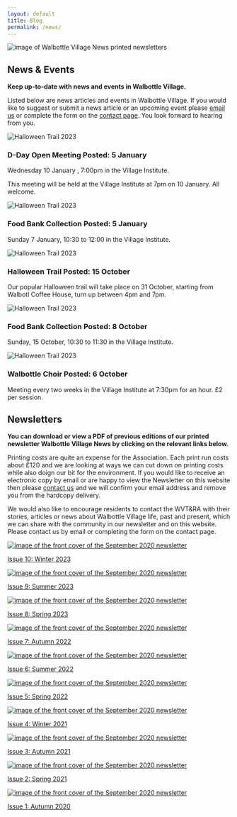 ```yaml
---
layout: default
title: Blog
permalink: /news/
---
```

<div class="container-fluid">
	<div class="row">
		<div class="mastImg">
			<img src="/assets/images/masthead-news.jpg" class="img-responsive" alt="image of Walbottle Village News printed newsletters"/>
		</div>
	</div>
</div>

<div class="container-fluid groups"> <!-- container-fluid -->
	<div class="row"> <!-- row -->
		<div class="col-sm-1 col-xs-0"></div>
		<div class="col-sm-10 col-xs-12 mainPanel">
			<div class="row">
				<div class="col-xs-12">
					<h2>News &amp; Events</h2>
					<p><strong>Keep up-to-date with news and events in Walbottle Village.</strong></p>
					<p>Listed below are news articles and events in Walbottle Village. If you would like to suggest or submit a news article or an upcoming event please <a href="mailto:newsletter@walbottlevillagetra.co.uk?Subject=News%20&amp;%20Events" title="email WVT&amp;RA with your news or event">email us</a> or complete the form on the <a href="contact.html" title="visit the WVT&amp;RA contact page" target="_self">contact page</a>. You look forward to hearing from you.</p>
				</div>
			</div>
				<div class="col-xs-12 eventWrap">
					<div class="row" id="DDay">
						<div class="article">
							<div class="col-sm-3 col-xs-12">
								<img src="/assets/images/DDay.jpg" loading="lazy" alt="Halloween Trail 2023" class="img-responsive">
							</div>
							<div class="col-sm-9 col-xs-12">
								<h3>D-Day Open Meeting <span>Posted: 5 January </span></h3>
								<p>Wednesday 10 January , 7:00pm  in the Village Institute.</p>
								<p>This meeting will be held at the Village Institute at 7pm on 10 January. All welcome.</p>
							</div>	
						</div>
					</div>
					<div class="row" id="foodbank">
						<div class="article">
							<div class="col-sm-3 col-xs-12">
								<img src="/assets/images/foodbank.jpg"  loading="lazy" alt="Halloween Trail 2023" class="img-responsive">
							</div>
							<div class="col-sm-9 col-xs-12">
								<h3>Food Bank Collection <span>Posted: 5 January</span></h3>
								<p>Sunday 7 January, 10:30 to 12:00 in the Village Institute.</p>
							</div>	
						</div>
					</div>
					<div class="row" id="halloween">
						<div class="article">
							<div class="col-sm-3 col-xs-12">
								<img src="/assets/images/halloween.jpg"  loading="lazy" alt="Halloween Trail 2023" class="img-responsive">
							</div>
							<div class="col-sm-9 col-xs-12">
								<h3>Halloween Trail <span>Posted: 15 October</span></h3>
								<p>Our popular Halloween trail will take place on 31 October, starting from Walbotl Coffee House, turn up between 4pm and 7pm.</p>
							</div>
					</div>
					<div class="row" id="foodbank-Oct">
						<div class="article">
							<div class="col-sm-3 col-xs-12">
								<img src="/assets/images/foodbank.jpg" alt="Halloween Trail 2023" class="img-responsive">
							</div>
							<div class="col-sm-9 col-xs-12">
								<h3>Food Bank Collection <span>Posted: 8 October</span></h3>
								<p>Sunday, 15 October, 10:30 to 11:30 in the Village Institute.</p>
							</div>	
						</div>
					</div>
					<div class="row" id="choir">
						<div class="article">
							<div class="col-sm-3 col-xs-12">
								<img src="/assets/images/choir.jpg" alt="Halloween Trail 2023" class="img-responsive">
							</div>
							<div class="col-sm-9 col-xs-12">
								<h3>Walbottle Choir <span>Posted: 6 October</span></h3>
								<p>Meeting every two weeks in the Village Institute at 7:30pm for an hour. £2 per session.</p>
							</div>
						</div>
					</div>
				</div>
			<div class="row">
				<div class="col-xs-12">
					<h2>Newsletters</h2>
					<div>
						<p><strong>You can download or view a PDF of previous editions of our printed newsletter Walbottle Village News by clicking on the relevant links below.</strong></p>
						<p>Printing costs are quite an expense for the Association. Each print run costs about &pound;120 and we are looking at ways we can cut down on printing costs while also doign our bit for the environment. If you would like to receive an electronic copy by email or are happy to view the Newsletter on this website then please <a href="mailto:newsletter@walbottlevillagetra.co.uk?Subject=Newsletter%20Delivery%20Method" title="let us know your newsletter delivery prefernces">contact us</a> and we will confirm your email address and remove you from the hardcopy delivery.</p>
						<p>We would also like to encourage residents to contact the WVT&amp;RA with their stories, articles or news about Walbottle Village life, past and present, which we can share with the community in our newsletter and on this website. Please contact us by email or completing the form on the contact page.</p>
					</div>
				</div>
			</div>
			<div class="row newsletters">
				<div class="col-md-3 col-sm-4 col-xs-6">
					<a href="/assets/pdf/Village-News-Winter-2023.pdf" title="click to download a PDF of the printed newsletter" target="_blank"><img src="/assets/images/Newsletter-10.jpg" alt="image of the front cover of the September 2020 newsletter" class="img-responsive">
					<p>Issue 10: Winter 2023</p></a>
				</div>
				<div class="col-md-3 col-sm-4 col-xs-6">
					<a href="/assets/pdf/Walbottle-Residents-A4-Newsletter-Summer-23.pdf" title="click to download a PDF of the printed newsletter" target="_blank"><img src="/assets/images/Newsletter-09.jpg" alt="image of the front cover of the September 2020 newsletter" class="img-responsive">
					<p>Issue 9: Summer 2023</p></a>
				</div>
				<div class="col-md-3 col-sm-4 col-xs-6">
					<a href="/assets/pdf/Walbottle-Residents-A4-Newsletter-Spring-23.pdf" title="click to download a PDF of the printed newsletter" target="_blank"><img src="/assets/images/Newsletter-08.jpg" alt="image of the front cover of the September 2020 newsletter" class="img-responsive">
					<p>Issue 8: Spring 2023</p></a>
				</div>
				<div class="col-md-3 col-sm-4 col-xs-6">
					<a href="/assets/pdf/Walbottle-Residents-A4-Newsletter-AUTUMN-2022-V2.pdf" title="click to download a PDF of the printed newsletter" target="_blank"><img src="/assets/images/Newsletter-07.jpg" alt="image of the front cover of the September 2020 newsletter" class="img-responsive">
					<p>Issue 7: Autumn 2022</p></a>
				</div>
				<div class="col-md-3 col-sm-4 col-xs-6">
					<a href="/assets/pdf/Summer-2022-Walbottle-News.pdf" title="click to download a PDF of the printed newsletter" target="_blank"><img src="/assets/images/Newsletter-06.jpg" alt="image of the front cover of the September 2020 newsletter" class="img-responsive">
					<p>Issue 6: Summer 2022</p></a>
				</div>
				<div class="col-md-3 col-sm-4 col-xs-6">
					<a href="/assets/pdf/Spring-2022-Walbottle-News.pdf" title="click to download a PDF of the printed newsletter" target="_blank"><img src="/assets/images/Newsletter-05.jpg" alt="image of the front cover of the September 2020 newsletter" class="img-responsive">
					<p>Issue 5: Spring 2022</p></a>
				</div>
				<div class="col-md-3 col-sm-4 col-xs-6">
					<a href="/assets/pdf/Walbottle-News-Dec-21-v2.pdf" title="click to download a PDF of the printed newsletter" target="_blank"><img src="/assets/images/Newsletter-04.jpg" alt="image of the front cover of the September 2020 newsletter" class="img-responsive">
					<p>Issue 4: Winter 2021</p></a>
				</div>
				<div class="col-md-3 col-sm-4 col-xs-6">
					<a href="/assets/pdf/Walbottle-Newsletter-sept-21.pdf" title="click to download a PDF of the printed newsletter" target="_blank"><img src="/assets/images/Newsletter-03.jpg" alt="image of the front cover of the September 2020 newsletter" class="img-responsive">
					<p>Issue 3: Autumn 2021</p></a>
				</div>
				<div class="col-md-3 col-sm-4 col-xs-6">
					<a href="/assets/pdf/WVTRA-Newsletter-24_04_21.pdf" title="click to download a PDF of the printed newsletter" target="_blank"><img src="/assets/images/Newsletter-02.jpg" alt="image of the front cover of the September 2020 newsletter" class="img-responsive">
					<p>Issue 2: Spring 2021</p></a>
				</div>
				<div class="col-md-3 col-sm-4 col-xs-6">
					<a href="/assets/pdf/Sept-20-newsletter.pdf" title="click to download a PDF of the printed newsletter" target="_blank"><img src="/assets/images/Newsletter-01.jpg" alt="image of the front cover of the September 2020 newsletter" class="img-responsive">
					<p>Issue 1: Autumn 2020</p></a>
				</div>
			</div>
		</div>
		<div class="col-sm-1 col-xs-0"></div>
	</div> <!--/row -->
</div> <!-- /container-fluid -->
